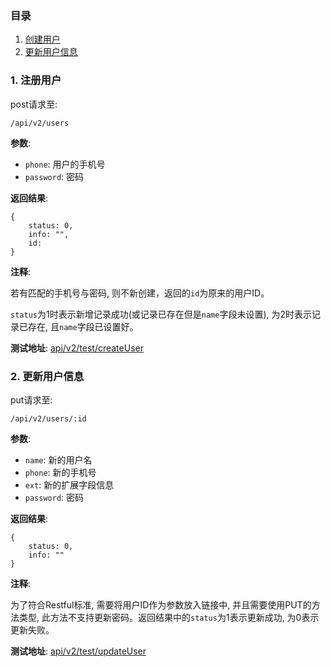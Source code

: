 ### 目录

1.  [创建用户](#createUser)
2.  [更新用户信息](#updateUser)

<h3 id="createUser">1. 注册用户</h3>

post请求至:

<pre><code>/api/v2/users</code></pre>

**参数**:

*   `phone`: 用户的手机号
*   `password`: 密码

**返回结果**:

<pre><code>{
    status: 0,
    info: "",
    id:
}</code></pre>

**注释**:

若有匹配的手机号与密码, 则不新创建，返回的`id`为原来的用户ID。

`status`为1时表示新增记录成功(或记录已存在但是`name`字段未设置), 为2时表示记录已存在, 且`name`字段已设置好。

**测试地址**: [api/v2/test/createUser](/api/v2/test/createUser)

<h3 id="updateUser">2. 更新用户信息</h3>

put请求至:

<pre><code>/api/v2/users/:id</code></pre>

**参数**:

*   `name`: 新的用户名
*   `phone`: 新的手机号
*   `ext`: 新的扩展字段信息
*   `password`: 密码

**返回结果**:

<pre><code>{
    status: 0,
    info: ""
}</code></pre>

**注释**:

为了符合Restful标准, 需要将用户ID作为参数放入链接中, 并且需要使用PUT的方法类型, 此方法不支持更新密码。返回结果中的`status`为1表示更新成功, 为0表示更新失败。

**测试地址**: [api/v2/test/updateUser](/api/v2/test/updateUser)

